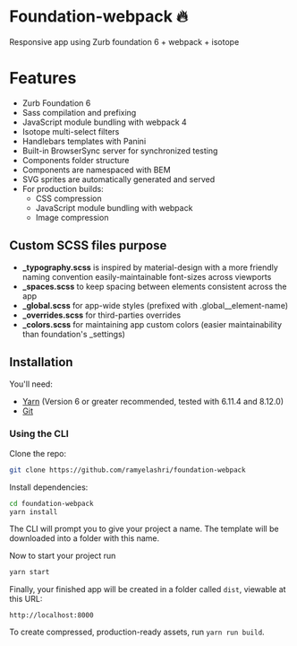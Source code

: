 # Foundation-webpack :fire:
Responsive app using Zurb foundation 6 + webpack + isotope

# Features
- Zurb Foundation 6
- Sass compilation and prefixing
- JavaScript module bundling with webpack 4
- Isotope multi-select filters
- Handlebars templates with Panini
- Built-in BrowserSync server for synchronized testing
- Components folder structure
- Components are namespaced with BEM
- SVG sprites are automatically generated and served
- For production builds:
  - CSS compression
  - JavaScript module bundling with webpack
  - Image compression


## Custom SCSS files purpose
- **_typography.scss** is inspired by material-design with a more friendly naming convention easily-maintainable font-sizes across viewports
- **_spaces.scss** to keep spacing between elements consistent across the app
- **_global.scss** for app-wide styles (prefixed with .global__element-name)
- **_overrides.scss** for third-parties overrides
- **_colors.scss** for maintaining app custom colors (easier maintainability than foundation's _settings)

## Installation

You'll need:

- [Yarn](https://yarnpkg.com/lang/en/docs/install) (Version 6 or greater recommended, tested with 6.11.4 and 8.12.0)
- [Git](https://git-scm.com/)

### Using the CLI

Clone the repo:
```bash
git clone https://github.com/ramyelashri/foundation-webpack
```

Install dependencies:

```bash
cd foundation-webpack
yarn install
```

The CLI will prompt you to give your project a name. The template will be downloaded into a folder with this name.

Now to start your project run 

```bash
yarn start
```

Finally, your finished app will be created in a folder called `dist`, viewable at this URL:

```
http://localhost:8000
```

To create compressed, production-ready assets, run `yarn run build`.